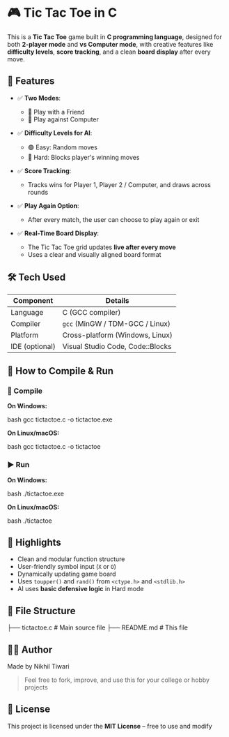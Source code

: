 # 🎮 Tic Tac Toe in C

This is a **Tic Tac Toe** game built in **C programming language**, designed for both **2-player mode** and **vs Computer mode**, with creative features like **difficulty levels**, **score tracking**, and a clean **board display** after every move.

## 🧠 Features

* ✅ **Two Modes**:

  * 👥 Play with a Friend
  * 🤖 Play against Computer

* ✅ **Difficulty Levels for AI**:

  * 🟢 Easy: Random moves
  * 🔴 Hard: Blocks player's winning moves

* ✅ **Score Tracking**:

  * Tracks wins for Player 1, Player 2 / Computer, and draws across rounds

* ✅ **Play Again Option**:

  * After every match, the user can choose to play again or exit

* ✅ **Real-Time Board Display**:

  * The Tic Tac Toe grid updates **live after every move**
  * Uses a clear and visually aligned board format

## 🛠️ Tech Used

| Component      | Details                          |
| -------------- | -------------------------------- |
| Language       | C (GCC compiler)                 |
| Compiler       | `gcc` (MinGW / TDM-GCC / Linux)  |
| Platform       | Cross-platform (Windows, Linux)  |
| IDE (optional) | Visual Studio Code, Code::Blocks |

## 🚀 How to Compile & Run

### 🔧 Compile

**On Windows:**

bash
gcc tictactoe.c -o tictactoe.exe

**On Linux/macOS:**

bash
gcc tictactoe.c -o tictactoe

### ▶️ Run

**On Windows:**

bash
./tictactoe.exe

**On Linux/macOS:**

bash
./tictactoe

## 📌 Highlights

* Clean and modular function structure
* User-friendly symbol input (`X` or `O`)
* Dynamically updating game board
* Uses `toupper()` and `rand()` from `<ctype.h>` and `<stdlib.h>`
* AI uses **basic defensive logic** in Hard mode

## 📁 File Structure

├── tictactoe.c        # Main source file
├── README.md          # This file

## 🧑‍💻 Author

Made by Nikhil Tiwari

> Feel free to fork, improve, and use this for your college or hobby projects

## 📜 License

This project is licensed under the **MIT License** – free to use and modify
